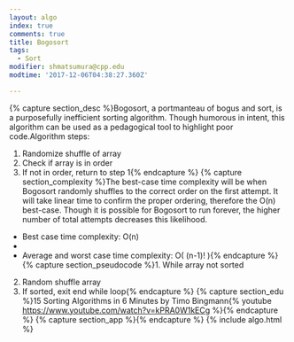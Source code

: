 ```yaml
---
layout: algo
index: true
comments: true
title: Bogosort
tags:
  - Sort
modifier: shmatsumura@cpp.edu
modtime: '2017-12-06T04:38:27.360Z'

---
```

{% capture section_desc %}Bogosort, a portmanteau of bogus and sort, is a purposefully inefficient sorting algorithm.  Though humorous in intent, this algorithm can be used as a pedagogical tool to highlight poor code.Algorithm steps:
1.	Randomize shuffle of array
2.	Check if array is in order
3.	If not in order, return to step 1{% endcapture %}
{% capture section_complexity %}The best-case time complexity will be when Bogosort randomly shuffles to the correct order on the first attempt.  It will take linear time to confirm the proper ordering, therefore the O(n) best-case.  Though it is possible for Bogosort to run forever, the higher number of total attempts decreases this likelihood.

* Best case time complexity: O(n)
* 
* Average and worst case time complexity: O( (n-1)! ){% endcapture %}
{% capture section_pseudocode %}1. While array not sorted
2. Random shuffle array
3. If sorted, exit end while loop{% endcapture %}
{% capture section_edu %}15 Sorting Algorithms in 6 Minutes
by Timo Bingmann{% youtube https://www.youtube.com/watch?v=kPRA0W1kECg %}{% endcapture %}
{% capture section_app %}{% endcapture %}
{% include algo.html %}